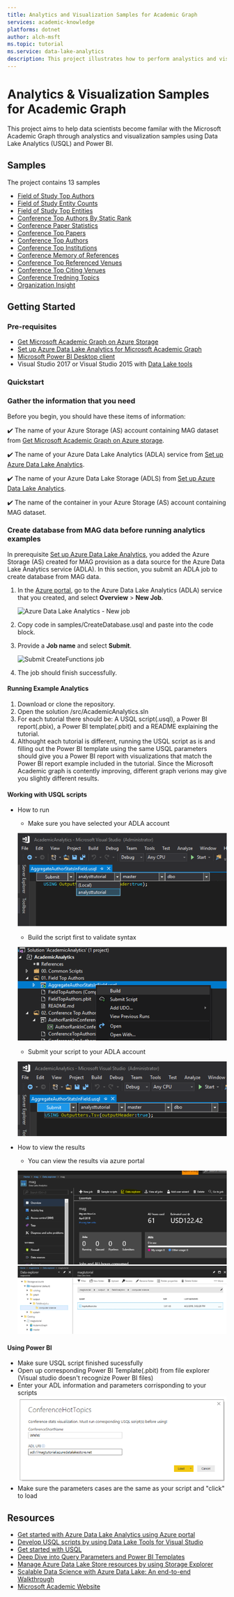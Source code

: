 ```yaml
---
title: Analytics and Visualization Samples for Academic Graph
services: academic-knowledge
platforms: dotnet
author: alch-msft
ms.topic: tutorial
ms.service: data-lake-analytics
description: This project illustrates how to perform analystics and visualization for Microsoft Academic Graph using Data Lake Analytics (USQL) and Power BI.
---
```


# Analytics & Visualization Samples for Academic Graph 

This project aims to help data scientists become familar with the Microsoft Academic Graph through analystics and visualization samples using Data Lake Analytics (USQL) and Power BI.  

## Samples

The project contains 13 samples 

* [Field of Study Top Authors](https://github.com/Azure-Samples/academic-knowledge-analytics-visualization/tree/master/src/AcademicAnalytics/01.%20Field%20of%20Study%20Top%20Authors)
* [Field of Study Entity Counts](https://github.com/Azure-Samples/academic-knowledge-analytics-visualization/tree/master/src/AcademicAnalytics/11.%20Field%20of%20Study%20Entity%20Counts)
* [Field of Study Top Entities](https://github.com/Azure-Samples/academic-knowledge-analytics-visualization/tree/master/src/AcademicAnalytics/13.%20Field%20of%20Study%20Top%20Entities)
* [Conference Top Authors By Static Rank](https://github.com/Azure-Samples/academic-knowledge-analytics-visualization/tree/master/src/AcademicAnalytics/02.%20Conference%20Top%20Authors%20By%20Static%20Rank)
* [Conference Paper Statistics](https://github.com/Azure-Samples/academic-knowledge-analytics-visualization/tree/master/src/AcademicAnalytics/03.%20Conference%20Papers%20Basic%20Statistics)
* [Conference Top Papers](https://github.com/Azure-Samples/academic-knowledge-analytics-visualization/tree/master/src/AcademicAnalytics/04.%20Conference%20Top%20Papers)
* [Conference Top Authors](https://github.com/Azure-Samples/academic-knowledge-analytics-visualization/tree/master/src/AcademicAnalytics/05.%20Conference%20Top%20Authors)
* [Conference Top Institutions](https://github.com/Azure-Samples/academic-knowledge-analytics-visualization/tree/master/src/AcademicAnalytics/06.%20Conference%20Top%20Institutions)
* [Conference Memory of References](https://github.com/Azure-Samples/academic-knowledge-analytics-visualization/tree/master/src/AcademicAnalytics/07.%20Conference%20Memory%20of%20References)
* [Conference Top Referenced Venues](https://github.com/Azure-Samples/academic-knowledge-analytics-visualization/tree/master/src/AcademicAnalytics/08.%20Conference%20Top%20Referenced%20Venues)
* [Conference Top Citing Venues](https://github.com/Azure-Samples/academic-knowledge-analytics-visualization/tree/master/src/AcademicAnalytics/09.%20Conference%20Top%20Citing%20Venues)
* [Conference Tredning Topics](https://github.com/Azure-Samples/academic-knowledge-analytics-visualization/tree/master/src/AcademicAnalytics/10.%20Conference%20Trending%20Topics)
* [Organization Insight](https://github.com/Azure-Samples/academic-knowledge-analytics-visualization/tree/master/src/AcademicAnalytics/12.%20Organization%20Insight)


## Getting Started

### Pre-requisites

* [Get Microsoft Academic Graph on Azure Storage](https://docs.microsoft.com/en-us/academic-services/graph/get-started-setup-provisioning)
* [Set up Azure Data Lake Analytics for Microsoft Academic Graph](https://docs.microsoft.com/en-us/academic-services/graph/get-started-setup-azure-data-lake-analytics)
* [Microsoft Power BI Desktop client](https://powerbi.microsoft.com/en-us/desktop/)
* Visual Studio 2017 or Visual Studio 2015 with [Data Lake tools](https://www.microsoft.com/en-us/download/details.aspx?id=49504)

### Quickstart

### Gather the information that you need

   Before you begin, you should have these items of information:

   :heavy_check_mark:  The name of your Azure Storage (AS) account containing MAG dataset from [Get Microsoft Academic Graph on Azure storage](get-started-setup-provisioning.md#note-azure-storage-account-name-and-primary-key).

   :heavy_check_mark:  The name of your Azure Data Lake Analytics (ADLA) service from [Set up Azure Data Lake Analytics](get-started-setup-azure-data-lake-analytics.md#create-azure-data-lake-analytics-account).

   :heavy_check_mark:  The name of your Azure Data Lake Storage (ADLS) from [Set up Azure Data Lake Analytics](get-started-setup-azure-data-lake-analytics.md#create-azure-data-lake-analytics-account).

   :heavy_check_mark:  The name of the container in your Azure Storage (AS) account containing MAG dataset.

### Create database from MAG data before running analytics examples

In prerequisite [Set up Azure Data Lake Analytics](get-started-setup-azure-data-lake-analytics.md), you added the Azure Storage  (AS) created for MAG provision as a data source for the Azure Data Lake Analytics service (ADLA). In this section, you submit an ADLA job to create database from MAG data.

1. In the [Azure portal](https://portal.azure.com), go to the Azure Data Lake Analytics (ADLA) service that you created, and select **Overview** > **New Job**.

   ![Azure Data Lake Analytics - New job](media/samples-azure-data-lake-hindex/new-job.png "Azure Data Lake Analytics - New job")

1. Copy code in samples/CreateDatabase.usql and paste into the code block.
   
1. Provide a **Job name** and select **Submit**.

   ![Submit CreateFunctions job](media/samples-azure-data-lake-hindex/create-functions-submit.png "Submit CreateFunctions job")

1. The job should finish successfully.

#### Running Example Analytics
1. Download or clone the repository.
2. Open the solution /src/AcademicAnalytics.sln
3. For each tutorial there should be: A USQL script(.usql), a Power BI report(.pbix), a Power BI template(.pbit) and a README explaining the tutorial. 
4. Althought each tutorial is different, running the USQL script as is and filling out the Power BI template using the same USQL parameters should give you a Power BI report with visualizations that match the Power BI report example included in the tutorial. Since the Microsoft Academic graph is contently improving, different graph verions may give you slightly different results.

#### Working with USQL scripts 
- How to run
    - Make sure you have selected your ADLA account


    ![Select your ADLA Account in Visual Studio](images/VSSelectADLAAccount.png)

    - Build the script first to validate syntax


    ![Build USQL script in Visual Studio](images/VSBuildScript.png)

    - Submit your script to your ADLA account


    ![Submit USCQL script in Visual Studio](images/VSSubmitScript.png)

- How to view the results
    - You can view the results via azure portal

    
    ![Azure Data lake Analyatics Data explorer](images/ADLADataExplorer.png)
    ![Azure Data lake Analyatics Data explorer2](images/ADLADataExplorer2.png)


#### Using Power BI 
- Make sure USQL script finished sucessfully
- Open up corresponding Power BI Template(.pbit) from file explorer (Visual studio doesn't recognize Power BI files) 
- Enter your ADL information and parameters corrisponding to your scripts
![Sample template load](/images/PBITemplateInitParam.png)
- Make sure the parameters cases are the same as your script and "click" to load

## Resources

- [Get started with Azure Data Lake Analytics using Azure portal](https://docs.microsoft.com/en-us/azure/data-lake-analytics/data-lake-analytics-get-started-portal)
- [Develop USQL scripts by using Data Lake Tools for Visual Studio](https://docs.microsoft.com/en-us/azure/data-lake-analytics/data-lake-analytics-data-lake-tools-get-started)
- [Get started with USQL](https://docs.microsoft.com/en-us/azure/data-lake-analytics/data-lake-analytics-u-sql-get-started)
- [Deep Dive into Query Parameters and Power BI Templates](https://powerbi.microsoft.com/en-us/blog/deep-dive-into-query-parameters-and-power-bi-templates/)
- [Manage Azure Data Lake Store resources by using Storage Explorer](https://docs.microsoft.com/en-us/azure/data-lake-store/data-lake-store-in-storage-explorer)
- [Scalable Data Science with Azure Data Lake: An end-to-end Walkthrough](https://docs.microsoft.com/en-us/azure/machine-learning/team-data-science-process/data-lake-walkthrough)
- [Microsoft Academic Website](https://academic.microsoft.com/)